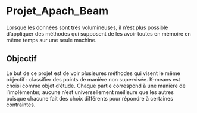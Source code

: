 # Projet_Apach_Beam

Lorsque les données sont très volumineuses, il n’est plus possible d’appliquer des
méthodes qui supposent de les avoir toutes en mémoire en même temps sur une seule
machine.

## Objectif
Le but de ce projet est de voir plusieures méthodes qui visent le même objectif :
classifier des points de manière non supervisée. K-means est choisi comme objet
d’étude. Chaque partie correspond à une manière de l’implémenter, aucune n’est
universellement meilleure que les autres puisque chacune fait des choix différents pour
répondre à certaines contraintes.
 
